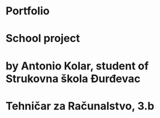 # Portfolio

# School project
# by Antonio Kolar, student of Strukovna škola Đurđevac
# Tehničar za Računalstvo, 3.b
